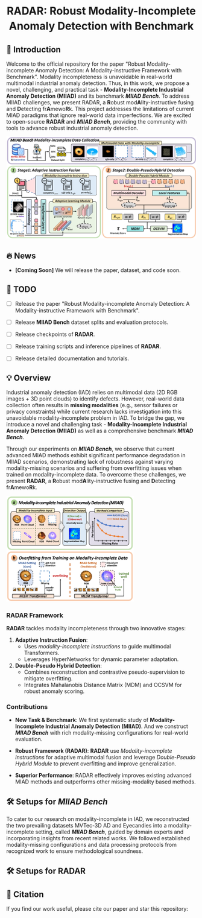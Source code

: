 <h1 align="center" style="line-height: 40px;">
  RADAR: Robust Modality-Incomplete Anomaly Detection with Benchmark
</h1>


## 📖 Introduction

Welcome to the official repository for the paper "Robust Modality-incomplete Anomaly Detection: A Modality-instructive Framework with Benchmark". Modality incompleteness is unavoidable in real-world multimodal industrial anomaly detection. Thus, in this work, we propose a novel, challenging, and practical task - **Modality-Incomplete Industrial Anomaly Detection (MIIAD)** and its benchmark ***MIIAD Bench***. To address MIIAD challenges, we present RADAR, a **R**obust mod**A**lity-instructive fusing and **D**etecting fr**A**mewo**R**k. This project addresses the limitations of current MIAD paradigms that ignore real-world data imperfections. We are excited to open-source **RADAR** and ***MIIAD Bench***, providing the community with tools to advance robust industrial anomaly detection.

![RADAR Framework](assets/radar_framework.png) 



## 🔥 News
- **[Coming Soon]** We will release the paper, dataset, and code soon.



## 📝 TODO
- [ ] Release the paper "Robust Modality-incomplete Anomaly Detection: A Modality-instructive Framework with Benchmark".
- [ ] Release **MIIAD Bench** dataset splits and evaluation protocols.
- [ ] Release checkpoints of **RADAR**.
- [ ] Release training scripts and inference pipelines of **RADAR**.
- [ ] Release detailed documentation and tutorials.



## 💡 Overview
Industrial anomaly detection (IAD) relies on multimodal data (2D RGB images + 3D point clouds) to identify defects. However, real-world data collection often results in **missing modalities** (e.g., sensor failures or privacy constraints) while current research lacks investigation into this unavoidable modality-incomplete problem in IAD. To bridge the gap, we introduce a novel and challenging task - **Modality-Incomplete Industrial Anomaly Detection (MIIAD)** as well as a comprehensive benchmark ***MIIAD Bench***.

Through our experiments on ***MIIAD Bench***, we observe that current advanced MIAD methods exhibit significant performance degradation in MIIAD scenarios, demonstrating lack of robustness against varying modality-missing scenarios and suffering from overfitting issues when trained on modality-incomplete data. To overcome these challenges, we present **RADAR**, a **R**obust mod**A**lity-instructive fusing and **D**etecting fr**A**mewo**R**k.

<img src="assets/introduction.png" alt="RADAR Framework" style="zoom:33%;" />



### RADAR Framework
**RADAR** tackles modality incompleteness through two innovative stages:
1. **Adaptive Instruction Fusion**:  
   - Uses *modality-incomplete instructions* to guide multimodal Transformers.  
   - Leverages HyperNetworks for dynamic parameter adaptation.  
2. **Double-Pseudo Hybrid Detection**:  
   - Combines reconstruction and contrastive pseudo-supervision to mitigate overfitting.  
   - Integrates Mahalanobis Distance Matrix (MDM) and OCSVM for robust anomaly scoring.



### Contributions
+ **New Task & Benchmark**:  We first systematic study of **Modality-Incomplete Industrial Anomaly Detection (MIIAD)**.  And we construct ***MIIAD Bench*** with rich modality-missing configurations for real-world evaluation.  

+ **Robust Framework (RADAR)**:  **RADAR** use *Modality-incomplete instructions* for adaptive multimodal fusion and leverage *Double-Pseudo Hybrid Module* to prevent overfitting and improve generalization.  

+ **Superior Performance**: RADAR effectively improves existing advanced MIAD methods and outperforms other missing-modality based methods.



## 🛠️ Setups for *MIIAD Bench*

To cater to our research on modality-incomplete in IAD, we reconstructed the two prevailing datasets MVTec-3D AD and Eyecandies into a modality-incomplete setting, called ***MIIAD Bench***, guided by domain experts and incorporating insights from recent related works. We followed established modality-missing configurations and data processing protocols from recognized work to ensure methodological soundness.



## 🛠️ Setups for RADAR



## 📜 Citation
If you find our work useful, please cite our paper and star this repository:
```bibtex
